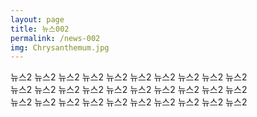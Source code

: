 ```yaml
---
layout: page
title: 뉴스002
permalink: /news-002
img: Chrysanthemum.jpg
---
```


<div class="area-summary" markdown="1">
뉴스2 뉴스2 뉴스2 뉴스2 뉴스2 뉴스2 뉴스2 뉴스2 뉴스2 뉴스2<br/>
뉴스2 뉴스2 뉴스2 뉴스2 뉴스2 뉴스2 뉴스2 뉴스2 뉴스2 뉴스2<br/>
뉴스2 뉴스2 뉴스2 뉴스2 뉴스2 뉴스2 뉴스2 뉴스2 뉴스2 뉴스2<br/>
</div>
